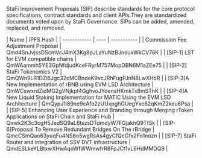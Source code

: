 StaFi Improvement Proposals (SIP) describe standards for the core protocol specifications, contract standards and client APIs.They are standardized documents voted upon by StaFi Governance. SIPs can be added, amended, replaced, and removed.

| Name  | IPFS Hash | 
| ------------ | ---- | ----------- | 
| Commission Fee Adjustment Proposal | Qmd4SnJvjssDScmVcJ4mX3Kg8pJLaYuNzBJnouxWkCV76K | 
| [SIP-1] LST for EVM compatible chains | QmWAammh5YE3GpNfdjudKceFRyrM757MopDBN6M1aZEe75 | 
| [SIP-2] StaFi Tokenomics V2 | QmQWn9LR1DZi6Jgc32cMCBndeK9vcJRhFugPJnN8LwXHbR | 
| [SIP-3]A New Implementation of rBNB using EVM LSD Architecture | QmWCswxrdZidMG2gVNjkpt4GghvoJYdensHKmkTx8mSThK | 
| [SIP-4]A New Liquid Staking Implementation for MATIC Using the EVM LSD Architecture | QmQypJ1i89ne9cAfo2zUUxpghGUegYxc62qKmZ2keu6Psa | 
| [SIP-5] Enhancing User Experience and Branding through Merging rToken Applications on StaFi Chain and StaFi Hub | Qmek2K3c3cgH5JedSQ9aL6tszsDTdmdyW7FGjakhQ9TfSk | 
| [SIP-6]Proposal To Remove Redundant Bridges On The rBridge | QmcCSmQao63yuqFu4NS6o5wgRsAs4gyCfQcGfx2Fo1nozn | 
| [SIP-7] StaFi Router and integration of SSV DVT infrastructure  | QmdESLkeYLBtxwXHwAqoWfWWmwfrR8FpJCt1vL6HdMMDQ9 | 